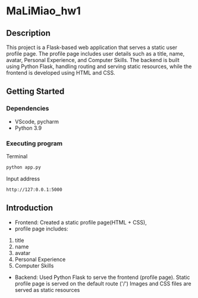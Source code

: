 # MaLiMiao_hw1
## Description
  This project is a Flask-based web application that serves a static user profile page. The profile page includes user details such as a title, name, avatar, Personal Experience, and Computer Skills. The backend is built using Python Flask, handling routing and serving static resources, while the frontend is developed using HTML and CSS.

## Getting Started
### Dependencies
- VScode, pycharm
- Python 3.9

### Executing program

Terminal
```python
python app.py
```


Input address
```
http://127:0.0.1:5000
```

## Introduction
- Frontend: Created a static profile page(HTML + CSS), 
- profile page includes: 
 1. title
 2. name
 3. avatar
 4. Personal Experience
 5. Computer Skills

- Backend: Used Python Flask to serve the frontend (profile page). Static profile page is served on the default route ('/')
         Images and CSS files are served as static resources
